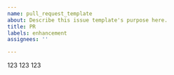 ```yaml
---
name: pull_request_template
about: Describe this issue template's purpose here.
title: PR
labels: enhancement
assignees: ''

---
```


123
123
123
